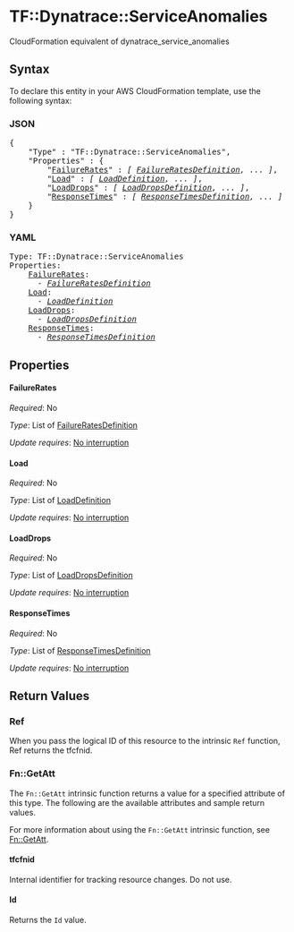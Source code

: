 # TF::Dynatrace::ServiceAnomalies

CloudFormation equivalent of dynatrace_service_anomalies

## Syntax

To declare this entity in your AWS CloudFormation template, use the following syntax:

### JSON

<pre>
{
    "Type" : "TF::Dynatrace::ServiceAnomalies",
    "Properties" : {
        "<a href="#failurerates" title="FailureRates">FailureRates</a>" : <i>[ <a href="failureratesdefinition.md">FailureRatesDefinition</a>, ... ]</i>,
        "<a href="#load" title="Load">Load</a>" : <i>[ <a href="loaddefinition.md">LoadDefinition</a>, ... ]</i>,
        "<a href="#loaddrops" title="LoadDrops">LoadDrops</a>" : <i>[ <a href="loaddropsdefinition.md">LoadDropsDefinition</a>, ... ]</i>,
        "<a href="#responsetimes" title="ResponseTimes">ResponseTimes</a>" : <i>[ <a href="responsetimesdefinition.md">ResponseTimesDefinition</a>, ... ]</i>
    }
}
</pre>

### YAML

<pre>
Type: TF::Dynatrace::ServiceAnomalies
Properties:
    <a href="#failurerates" title="FailureRates">FailureRates</a>: <i>
      - <a href="failureratesdefinition.md">FailureRatesDefinition</a></i>
    <a href="#load" title="Load">Load</a>: <i>
      - <a href="loaddefinition.md">LoadDefinition</a></i>
    <a href="#loaddrops" title="LoadDrops">LoadDrops</a>: <i>
      - <a href="loaddropsdefinition.md">LoadDropsDefinition</a></i>
    <a href="#responsetimes" title="ResponseTimes">ResponseTimes</a>: <i>
      - <a href="responsetimesdefinition.md">ResponseTimesDefinition</a></i>
</pre>

## Properties

#### FailureRates

_Required_: No

_Type_: List of <a href="failureratesdefinition.md">FailureRatesDefinition</a>

_Update requires_: [No interruption](https://docs.aws.amazon.com/AWSCloudFormation/latest/UserGuide/using-cfn-updating-stacks-update-behaviors.html#update-no-interrupt)

#### Load

_Required_: No

_Type_: List of <a href="loaddefinition.md">LoadDefinition</a>

_Update requires_: [No interruption](https://docs.aws.amazon.com/AWSCloudFormation/latest/UserGuide/using-cfn-updating-stacks-update-behaviors.html#update-no-interrupt)

#### LoadDrops

_Required_: No

_Type_: List of <a href="loaddropsdefinition.md">LoadDropsDefinition</a>

_Update requires_: [No interruption](https://docs.aws.amazon.com/AWSCloudFormation/latest/UserGuide/using-cfn-updating-stacks-update-behaviors.html#update-no-interrupt)

#### ResponseTimes

_Required_: No

_Type_: List of <a href="responsetimesdefinition.md">ResponseTimesDefinition</a>

_Update requires_: [No interruption](https://docs.aws.amazon.com/AWSCloudFormation/latest/UserGuide/using-cfn-updating-stacks-update-behaviors.html#update-no-interrupt)

## Return Values

### Ref

When you pass the logical ID of this resource to the intrinsic `Ref` function, Ref returns the tfcfnid.

### Fn::GetAtt

The `Fn::GetAtt` intrinsic function returns a value for a specified attribute of this type. The following are the available attributes and sample return values.

For more information about using the `Fn::GetAtt` intrinsic function, see [Fn::GetAtt](https://docs.aws.amazon.com/AWSCloudFormation/latest/UserGuide/intrinsic-function-reference-getatt.html).

#### tfcfnid

Internal identifier for tracking resource changes. Do not use.

#### Id

Returns the <code>Id</code> value.


